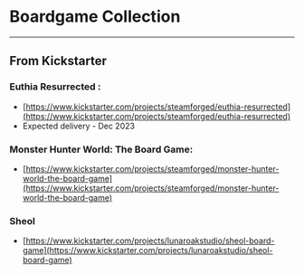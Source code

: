 # Boardgame Collection

---

## From Kickstarter

### **Euthia Resurrected :**

- [https://www.kickstarter.com/projects/steamforged/euthia-resurrected](https://www.kickstarter.com/projects/steamforged/euthia-resurrected)
- Expected delivery - Dec 2023

### **Monster Hunter World: The Board Game:**

- [https://www.kickstarter.com/projects/steamforged/monster-hunter-world-the-board-game](https://www.kickstarter.com/projects/steamforged/monster-hunter-world-the-board-game)

### Sheol

- [https://www.kickstarter.com/projects/lunaroakstudio/sheol-board-game](https://www.kickstarter.com/projects/lunaroakstudio/sheol-board-game)